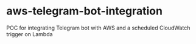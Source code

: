 # aws-telegram-bot-integration
POC for integrating Telegram bot with AWS and a scheduled CloudWatch trigger on Lambda
